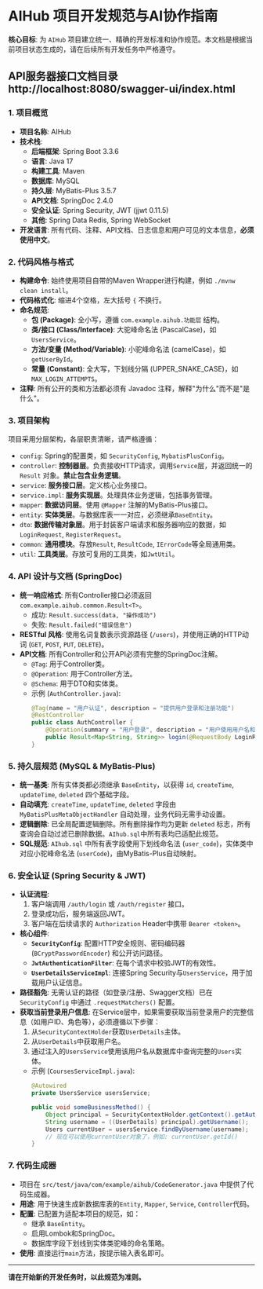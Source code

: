 # AIHub 项目开发规范与AI协作指南

**核心目标**: 为 `AIHub` 项目建立统一、精确的开发标准和协作规范。本文档是根据当前项目状态生成的，请在后续所有开发任务中严格遵守。

API服务器接口文档目录
http://localhost:8080/swagger-ui/index.html
---

### 1. 项目概览

*   **项目名称**: AIHub
*   **技术栈**:
    *   **后端框架**: Spring Boot 3.3.6
    *   **语言**: Java 17
    *   **构建工具**: Maven
    *   **数据库**: MySQL
    *   **持久层**: MyBatis-Plus 3.5.7
    *   **API文档**: SpringDoc 2.4.0
    *   **安全认证**: Spring Security, JWT (jjwt 0.11.5)
    *   **其他**: Spring Data Redis, Spring WebSocket
*   **开发语言**: 所有代码、注释、API文档、日志信息和用户可见的文本信息，**必须使用中文**。

### 2. 代码风格与格式

*   **构建命令**: 始终使用项目自带的Maven Wrapper进行构建，例如 `./mvnw clean install`。
*   **代码格式化**: 缩进4个空格，左大括号 `{` 不换行。
*   **命名规范**:
    *   **包 (Package)**: 全小写，遵循 `com.example.aihub.功能层` 结构。
    *   **类/接口 (Class/Interface)**: 大驼峰命名法 (PascalCase)，如 `UsersService`。
    *   **方法/变量 (Method/Variable)**: 小驼峰命名法 (camelCase)，如 `getUserById`。
    *   **常量 (Constant)**: 全大写，下划线分隔 (UPPER_SNAKE_CASE)，如 `MAX_LOGIN_ATTEMPTS`。
*   **注释**: 所有公开的类和方法都必须有 Javadoc 注释，解释"为什么"而不是"是什么"。

### 3. 项目架构

项目采用分层架构，各层职责清晰，请严格遵循：

*   `config`: Spring的配置类，如 `SecurityConfig`, `MybatisPlusConfig`。
*   `controller`: **控制器层**。负责接收HTTP请求，调用`Service`层，并返回统一的 `Result` 对象。**禁止包含业务逻辑**。
*   `service`: **服务接口层**。定义核心业务接口。
*   `service.impl`: **服务实现层**。处理具体业务逻辑，包括事务管理。
*   `mapper`: **数据访问层**。使用 `@Mapper` 注解的MyBatis-Plus接口。
*   `entity`: **实体类层**。与数据库表一一对应，必须继承`BaseEntity`。
*   `dto`: **数据传输对象层**。用于封装客户端请求和服务器响应的数据，如 `LoginRequest`, `RegisterRequest`。
*   `common`: **通用模块**。存放`Result`, `ResultCode`, `IErrorCode`等全局通用类。
*   `util`: **工具类层**。存放可复用的工具类，如`JwtUtil`。

### 4. API 设计与文档 (SpringDoc)

*   **统一响应格式**: 所有Controller接口必须返回 `com.example.aihub.common.Result<T>`。
    *   成功: `Result.success(data, "操作成功")`
    *   失败: `Result.failed("错误信息")`
*   **RESTful 风格**: 使用名词复数表示资源路径 (`/users`)，并使用正确的HTTP动词 (`GET`, `POST`, `PUT`, `DELETE`)。
*   **API文档**: 所有Controller和公开API必须有完整的SpringDoc注解。
    *   `@Tag`: 用于Controller类。
    *   `@Operation`: 用于Controller方法。
    *   `@Schema`: 用于DTO和实体类。
    *   示例 (`AuthController.java`):
        ```java
        @Tag(name = "用户认证", description = "提供用户登录和注册功能")
        @RestController
        public class AuthController {
            @Operation(summary = "用户登录", description = "用户使用用户名和密码进行登录认证，成功后返回JWT")
            public Result<Map<String, String>> login(@RequestBody LoginRequest loginRequest) { /* ... */ }
        }
        ```

### 5. 持久层规范 (MySQL & MyBatis-Plus)

*   **统一基类**: 所有实体类都必须继承 `BaseEntity`，以获得 `id`, `createTime`, `updateTime`, `deleted` 四个基础字段。
*   **自动填充**: `createTime`, `updateTime`, `deleted` 字段由 `MyBatisPlusMetaObjectHandler` 自动处理，业务代码无需手动设置。
*   **逻辑删除**: 已全局配置逻辑删除。所有删除操作均为更新 `deleted` 标志，所有查询会自动过滤已删除数据。`AIhub.sql`中所有表均已适配此规范。
*   **SQL规范**: `AIhub.sql` 中所有表字段使用下划线命名法 (`user_code`)，实体类中对应小驼峰命名法 (`userCode`)，由MyBatis-Plus自动映射。

### 6. 安全认证 (Spring Security & JWT)

*   **认证流程**:
    1.  客户端调用 `/auth/login` 或 `/auth/register` 接口。
    2.  登录成功后，服务端返回JWT。
    3.  客户端在后续请求的 `Authorization` Header中携带 `Bearer <token>`。
*   **核心组件**:
    *   **`SecurityConfig`**: 配置HTTP安全规则、密码编码器 (`BCryptPasswordEncoder`) 和公开访问路径。
    *   **`JwtAuthenticationFilter`**: 在每个请求中校验JWT的有效性。
    *   **`UserDetailsServiceImpl`**: 连接Spring Security与`UsersService`，用于加载用户认证信息。
*   **路径豁免**: 无需认证的路径（如登录/注册、Swagger文档）已在 `SecurityConfig` 中通过 `.requestMatchers()` 配置。
*   **获取当前登录用户信息**: 在Service层中，如果需要获取当前登录用户的完整信息（如用户ID、角色等），必须遵循以下步骤：
    1.  从`SecurityContextHolder`获取`UserDetails`主体。
    2.  从`UserDetails`中获取用户名。
    3.  通过注入的`UsersService`使用该用户名从数据库中查询完整的`Users`实体。
    *   示例 (`CoursesServiceImpl.java`):
        ```java
        @Autowired
        private UsersService usersService;

        public void someBusinessMethod() {
            Object principal = SecurityContextHolder.getContext().getAuthentication().getPrincipal();
            String username = ((UserDetails) principal).getUsername();
            Users currentUser = usersService.findByUsername(username);
            // 现在可以使用currentUser对象了，例如: currentUser.getId()
        }
        ```

### 7. 代码生成器

*   项目在 `src/test/java/com/example/aihub/CodeGenerator.java` 中提供了代码生成器。
*   **用途**: 用于快速生成新数据库表的`Entity`, `Mapper`, `Service`, `Controller`代码。
*   **配置**: 已配置为适配本项目的规范，如：
    *   继承 `BaseEntity`。
    *   启用Lombok和SpringDoc。
    *   数据库字段下划线到实体类驼峰的命名策略。
*   **使用**: 直接运行`main`方法，按提示输入表名即可。

---

**请在开始新的开发任务时，以此规范为准则。** 